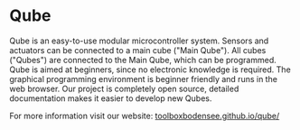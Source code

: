 # Qube
Qube is an easy-to-use modular microcontroller system. Sensors and actuators can be connected to a main cube ("Main Qube"). All cubes ("Qubes") are connected to the Main Qube, which can be programmed. Qube is aimed at beginners, since no electronic knowledge is required. The graphical programming environment is beginner friendly and runs in the web browser. Our project is completely open source, detailed documentation makes it easier to develop new Qubes.

For more information visit our website:
[toolboxbodensee.github.io/qube/](http://toolboxbodensee.github.io/qube/) 
